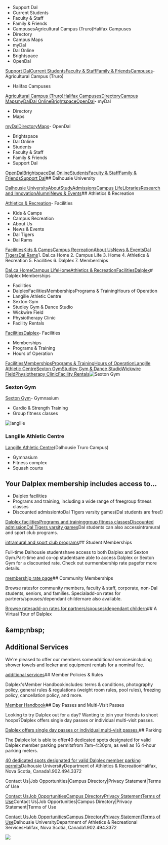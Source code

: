 - Support Dal
- Current Students
- Faculty & Staff
- Family & Friends
- CampusesAgricultural Campus (Truro)Halifax Campuses
- Directory
- Campus Maps
- myDal
- Dal Online
- Brightspace
- OpenDal

[Support Dal](https://alumniapps2.dal.ca/giving/index)[Current Students](https://www.dal.ca/information-current-students.html)[Faculty & Staff](https://www.dal.ca/information-faculty-staff.html)[Family & Friends](https://www.dal.ca/parents-and-families.html)[Campuses](#)- Agricultural Campus (Truro)
- Halifax Campuses

[Agricultural Campus (Truro)](https://www.dal.ca/about/campus-locations/truro-bible-hill.html)[Halifax Campuses](https://www.dal.ca/about/campus-locations/halifax.html)[Directory](https://directory.dal.ca/)[Campus Maps](https://campusmap.dal.ca/)[myDal](https://my.dal.ca)[Dal Online](https://dalonline.dal.ca)[Brightspace](https://www.dal.ca/brightspace)[OpenDal](https://registeratcontinuingeducation.dal.ca/)- myDal
- Directory
- Maps

[myDal](https://my.dal.ca)[Directory](https://directory.dal.ca/)[Maps](https://campusmap.dal.ca/)- OpenDal
- Brightspace
- Dal Online
- Students
- Faculty & Staff
- Family & Friends
- Support Dal

[OpenDal](https://registeratcontinuingeducation.dal.ca/)[Brightspace](https://www.dal.ca/brightspace)[Dal Online](https://dalonline.dal.ca)[Students](https://www.dal.ca/information-current-students.html)[Faculty & Staff](https://www.dal.ca/information-faculty-staff.html)[Family & Friends](https://www.dal.ca/parents-and-families.html)[Support Dal](https://alumniapps2.dal.ca/giving/index)## Dalhousie University

[Dalhousie University](https://www.dal.ca/)[About](https://www.dal.ca/about.html)[Study](https://www.dal.ca/study.html)[Admissions](https://www.dal.ca/admissions.html)[Campus Life](https://www.dal.ca/campus_life.html)[Libraries](https://www.dal.ca/libraries.html)[Research and Innovation](https://www.dal.ca/research-and-innovation.html)[Alumni](https://www.dal.ca/alumni.html)[News & Events](https://www.dal.ca/news.html)## Athletics & Recreation

[Athletics & Recreation](https://athletics.dal.ca/)- Facilities
- Kids & Camps
- Campus Recreation
- About Us
- News & Events
- Dal Tigers
- Dal Rams

[Facilities](https://athletics.dal.ca/facilities.html)[Kids & Camps](https://athletics.dal.ca/kids-and-camps.html)[Campus Recreation](https://athletics.dal.ca/campus-recreation.html)[About Us](https://athletics.dal.ca/about-us.html)[News & Events](https://athletics.dal.ca/dalplex_news_events.html)[Dal Tigers](https://athletics.dal.ca/dalhousie_tigers.html)[Dal Rams](https://athletics.dal.ca/rams.html)1. Dal.ca Home
2. Campus Life
3. Home
4. Athletics & Recreation
5. Facilities
6. Dalplex
7. Memberships

[Dal.ca Home](https://www.dal.ca/)[Campus Life](https://www.dal.ca/campus_life.html)[Home](https://athletics.dal.ca/)[Athletics & Recreation](https://athletics.dal.ca/)[Facilities](https://athletics.dal.ca/facilities.html)[Dalplex](https://athletics.dal.ca/facilities/Dalplex.html)# Dalplex Memberships

- Facilities
- DalplexFacilitiesMembershipsPrograms & TrainingHours of Operation
- Langille Athletic Centre
- Sexton Gym
- Studley Gym & Dance Studio
- Wickwire Field
- Physiotherapy Clinic
- Facility Rentals

[Facilities](https://athletics.dal.ca/facilities.html)[Dalplex](https://athletics.dal.ca/facilities/Dalplex.html)- Facilities
- Memberships
- Programs & Training
- Hours of Operation

[Facilities](https://athletics.dal.ca/facilities/Dalplex/dalplex-facilities.html)[Memberships](https://athletics.dal.ca/facilities/Dalplex/memberships.html)[Programs & Training](https://athletics.dal.ca/facilities/Dalplex/programs-and-training.html)[Hours of Operation](https://athletics.dal.ca/facilities/Dalplex/hours.html)[Langille Athletic Centre](https://athletics.dal.ca/facilities/langille-athletic-centre.html)[Sexton Gym](https://athletics.dal.ca/facilities/sexton_gym.html)[Studley Gym & Dance Studio](https://athletics.dal.ca/facilities/studley_gym_dancestudio.html)[Wickwire Field](https://athletics.dal.ca/facilities/wickwire_field.html)[Physiotherapy Clinic](https://athletics.dal.ca/facilities/Dalhousie_Physiotherapy_clinic.html)[Facility Rentals](https://athletics.dal.ca/facilities/facility-rentals.html)[](/facilities/sexton_gym.html)![Sexton Gym](https://cdn.dal.ca/campus_life/athletics_recreation/facilities/Dalplex/memberships/_jcr_content/rightBar/rightPar/pictureofweek_1120347022/image.adaptive.242.high.jpg/1523457998126.jpg)

### 

### Sexton Gym

[Sexton Gym](/facilities/sexton_gym.html)- Gymnasium
- Cardio & Strength Training
- Group fitness classes

[](/facilities/langille-athletic-centre/facilities.html)![langille](https://cdn.dal.ca/campus_life/athletics_recreation/facilities/Dalplex/memberships/_jcr_content/rightBar/rightPar/pictureofweek/image.adaptive.242.high.jpg/1504022734030.jpg)

### 

### Langille Athletic Centre

[Langille Athletic Centre](/facilities/langille-athletic-centre/facilities.html)(Dalhousie Truro Campus)

- Gymnasium
- Fitness complex
- Squash courts

## Your Dalplex membership includes access to...

- Dalplex facilities
- Programs and training, including a wide range of freegroup fitness classes
- Discounted admissiontoDal Tigers varsity games(Dal students are free!)

[Dalplex facilities](/facilities/Dalplex/dalplex-facilities.html)[Programs and training](/facilities/Dalplex/programs-and-training.html)[group fitness classes](/facilities/Dalplex/programs-and-training/group-fitness-classes.html)[Discounted admission](http://www.daltigers.ca/fan_zone/tickets)[Dal Tigers varsity games](http://www.daltigers.ca/landing/index)Dal students can also accessintramural and sport club programs.

[intramural and sport club programs](/campus-recreation/intramurals.html)## Student Memberships

Full-time Dalhousie studentshave access to both Dalplex and Sexton Gym.Part-time and co-op studentsare able to access Dalplex or Sexton Gym for a discounted rate. Check out ourmembership rate pagefor more details.

[membership rate page](/facilities/Dalplex/memberships/membership_rates.html)## Community Memberships

Browse ratesfor community members, faculty & staff, corporate, non-Dal students, seniors, and families. Specialadd-on rates for partners/spouses/dependant childernare also available.

[Browse rates](/facilities/Dalplex/memberships/membership_rates.html)[add-on rates for partners/spouses/dependant childern](/facilities/Dalplex/memberships/membership_rates.html)## A Virtual Tour of Dalplex

## &amp;amp;nbsp;

## Additional Services

We're pleased to offer our members someadditional servicesincluding shower towels and locker and equipment rentals for a nominal fee.

[additional services](/facilities/Dalplex/memberships/additional-services.html)## Member Policies & Rules

Dalplex'sMember Handbookincludes: terms & conditions, photography policy, general rules & regulations (weight room rules, pool rules), freezing policy, cancellation policy, and more.

[Member Handbook](/facilities/Dalplex/memberships/handbook-and-policies.html)## Day Passes and Multi-Visit Passes

Looking to try Dalplex out for a day? Wanting to join your friends to shoot hoops?Dalplex offers single day passes or individual multi-visit passes.

[Dalplex offers single day passes or individual multi-visit passes.](/facilities/Dalplex/memberships/day_passes.html)## Parking

The Dalplex lot is able to offer40 dedicated spots designated for valid Dalplex member parking permitsfrom 7am-4:30pm, as well as 16 4-hour parking meters.

[40 dedicated spots designated for valid Dalplex member parking permits](/facilities/Dalplex/dalplex-facilities/Parking.html)Dalhousie UniversityDepartment of Athletics & RecreationHalifax, Nova Scotia, Canada1.902.494.3372

Contact Us|Job Opportunities|Campus Directory|Privacy Statement|Terms of Use

[Contact Us](/about-us/dalplex_contact_us.html)[Job Opportunities](/about-us/job_opportunities.html)[Campus Directory](http://directory.dal.ca)[Privacy Statement](https://www.dal.ca/privacy_statement.html)[Terms of Use](https://www.dal.ca/terms_of_use.html)Contact Us|Job Opportunities|Campus Directory|Privacy Statement|Terms of Use

[Contact Us](/about-us/dalplex_contact_us.html)[Job Opportunities](/about-us/job_opportunities.html)[Campus Directory](http://directory.dal.ca)[Privacy Statement](https://www.dal.ca/privacy_statement.html)[Terms of Use](https://www.dal.ca/terms_of_use.html)Dalhousie UniversityDepartment of Athletics & Recreational ServicesHalifax, Nova Scotia, Canada1.902.494.3372

[](//www.dal.ca/contact_us.html)[](//www.dal.ca/contact_us.html)![](//googleads.g.doubleclick.net/pagead/viewthroughconversion/1027188514/?value=0&label=Ceo_CMqN_wUQos7m6QM&guid=ON&script=0)

